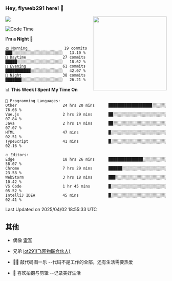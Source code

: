 ### Hey, flyweb291 here! 👋

![](https://metrics.lecoq.io/cherry291?template=classic&config.timezone=Asia%2FShanghai)
<img align='right' src="https://media.giphy.com/media/M9gbBd9nbDrOTu1Mqx/giphy.gif" width="230">
<!-- ![](https://github-readme-stats-ouuan.vercel.app/api?username=flyweb291&theme=dark&show_icons=true) -->

<!--START_SECTION:waka-->
![Code Time](http://img.shields.io/badge/Code%20Time-1%2C071%20hrs%2045%20mins-blue)

**I'm a Night 🦉** 

```text
🌞 Morning                19 commits          ███░░░░░░░░░░░░░░░░░░░░░░   13.10 % 
🌆 Daytime                27 commits          █████░░░░░░░░░░░░░░░░░░░░   18.62 % 
🌃 Evening                61 commits          ███████████░░░░░░░░░░░░░░   42.07 % 
🌙 Night                  38 commits          ███████░░░░░░░░░░░░░░░░░░   26.21 % 
```


📊 **This Week I Spent My Time On** 

```text
💬 Programming Languages: 
Other                    24 hrs 20 mins      ███████████████████░░░░░░   76.66 % 
Vue.js                   2 hrs 29 mins       ██░░░░░░░░░░░░░░░░░░░░░░░   07.84 % 
Java                     2 hrs 14 mins       ██░░░░░░░░░░░░░░░░░░░░░░░   07.07 % 
HTML                     47 mins             █░░░░░░░░░░░░░░░░░░░░░░░░   02.51 % 
TypeScript               41 mins             █░░░░░░░░░░░░░░░░░░░░░░░░   02.16 % 

🔥 Editors: 
Edge                     18 hrs 26 mins      ███████████████░░░░░░░░░░   58.07 % 
Chrome                   7 hrs 29 mins       ██████░░░░░░░░░░░░░░░░░░░   23.58 % 
WebStorm                 3 hrs 18 mins       ███░░░░░░░░░░░░░░░░░░░░░░   10.42 % 
VS Code                  1 hr 45 mins        █░░░░░░░░░░░░░░░░░░░░░░░░   05.52 % 
IntelliJ IDEA            45 mins             █░░░░░░░░░░░░░░░░░░░░░░░░   02.41 % 
```


 Last Updated on 2025/04/02 18:55:33 UTC
<!--END_SECTION:waka-->

<!--
**flyweb291/数字游牧人** is a ✨ _special_ ✨ repository because its `README.md` (this file) appears on your GitHub profile.

Here are some ideas to get you started:

- 🔭 I’m currently working on ...
- 🌱 I’m currently learning ...
- 👯 I’m looking to collaborate on ...
- 🤔 I’m looking for help with ...
- 💬 Ask me about ...
- 📫 How to reach me: ...
- 😄 Pronouns: ...
- ⚡ Fun fact: ...
-->

 ## 其他
 
- 偶像 [雷军](https://weibo.com/u/1749127163)
- 兄弟 [iot291(飞网物联合伙人)](https://github.com/iot291)

- 👨‍💻 敲代码图一乐    --代码不是工作的全部，还有生活需要热爱
- 🎥 喜欢拍摄与剪辑  --记录美好生活
